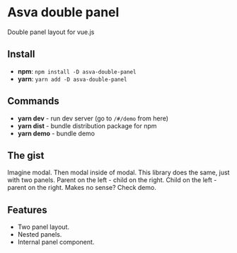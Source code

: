 # Asva double panel

Double panel layout for vue.js

## Install

* **npm**: `npm install -D asva-double-panel` 
* **yarn**: `yarn add -D asva-double-panel`

## Commands

* **yarn dev** - run dev server (go to `/#/demo` from here)
* **yarn dist** - bundle distribution package for npm
* **yarn demo** - bundle demo

## The gist

Imagine modal. Then modal inside of modal. This library does the same, just with two panels. Parent on the left - child on the right. Child on the left - parent on the right. Makes no sense? Check demo.

## Features
* Two panel layout. 
* Nested panels.
* Internal panel component.

